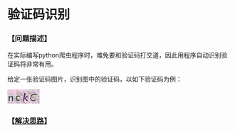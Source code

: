 # 验证码识别
### 【问题描述】

在实际编写python爬虫程序时，难免要和验证码打交道，因此用程序自动识别验证码将非常有用。

给定一张验证码图片，识别图中的验证码，以如下验证码为例：

![img](image.jpg)



### 【[解决思路](solution.md)】

